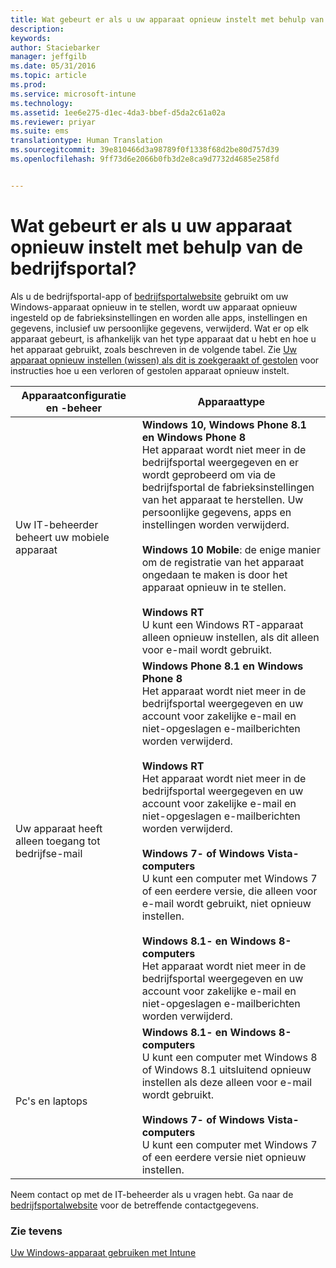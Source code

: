 ```yaml
---
title: Wat gebeurt er als u uw apparaat opnieuw instelt met behulp van de bedrijfsportal? | Microsoft Intune
description: 
keywords: 
author: Staciebarker
manager: jeffgilb
ms.date: 05/31/2016
ms.topic: article
ms.prod: 
ms.service: microsoft-intune
ms.technology: 
ms.assetid: 1ee6e275-d1ec-4da3-bbef-d5da2c61a02a
ms.reviewer: priyar
ms.suite: ems
translationtype: Human Translation
ms.sourcegitcommit: 39e810466d3a98789f0f1338f68d2be80d757d39
ms.openlocfilehash: 9ff73d6e2066b0fb3d2e8ca9d7732d4685e258fd


---
```



# Wat gebeurt er als u uw apparaat opnieuw instelt met behulp van de bedrijfsportal?

Als u de bedrijfsportal-app of [bedrijfsportalwebsite](reset-your-device-cpwebsite.md) gebruikt om uw Windows-apparaat opnieuw in te stellen, wordt uw apparaat opnieuw ingesteld op de fabrieksinstellingen en worden alle apps, instellingen en gegevens, inclusief uw persoonlijke gegevens, verwijderd. Wat er op elk apparaat gebeurt, is afhankelijk van het type apparaat dat u hebt en hoe u het apparaat gebruikt, zoals beschreven in de volgende tabel. Zie [Uw apparaat opnieuw instellen (wissen) als dit is zoekgeraakt of gestolen](reset-erase-your-lost-or-stolen-device-windows.md) voor instructies hoe u een verloren of gestolen apparaat opnieuw instelt.

|Apparaatconfiguratie en -beheer|Apparaattype|
|---------------------------------------|---------------|
|Uw IT-beheerder beheert uw mobiele apparaat|**Windows 10, Windows Phone 8.1 en Windows Phone 8**</br>Het apparaat wordt niet meer in de bedrijfsportal weergegeven en er wordt geprobeerd om via de bedrijfsportal de fabrieksinstellingen van het apparaat te herstellen. Uw persoonlijke gegevens, apps en instellingen worden verwijderd. <br /><br />**Windows 10 Mobile**: de enige manier om de registratie van het apparaat ongedaan te maken is door het apparaat opnieuw in te stellen.<br /><br />**Windows RT**<br />U kunt een Windows RT-apparaat alleen opnieuw instellen, als dit alleen voor e-mail wordt gebruikt.|
|Uw apparaat heeft alleen toegang tot bedrijfse-mail|**Windows Phone 8.1 en Windows Phone 8**<br />Het apparaat wordt niet meer in de bedrijfsportal weergegeven en uw account voor zakelijke e-mail en niet-opgeslagen e-mailberichten worden verwijderd.<br /><br />**Windows RT**<br />Het apparaat wordt niet meer in de bedrijfsportal weergegeven en uw account voor zakelijke e-mail en niet-opgeslagen e-mailberichten worden verwijderd.<br /><br />**Windows 7- of Windows Vista-computers**<br />U kunt een computer met Windows 7 of een eerdere versie, die alleen voor e-mail wordt gebruikt, niet opnieuw instellen.<br /><br />**Windows 8.1- en Windows 8-computers**<br />Het apparaat wordt niet meer in de bedrijfsportal weergegeven en uw account voor zakelijke e-mail en niet-opgeslagen e-mailberichten worden verwijderd.|
|Pc's en laptops|**Windows 8.1- en Windows 8-computers**<br />U kunt een computer met Windows 8 of Windows 8.1 uitsluitend opnieuw instellen als deze alleen voor e-mail wordt gebruikt.<br /><br />**Windows 7- of Windows Vista-computers**<br />U kunt een computer met Windows 7 of een eerdere versie niet opnieuw instellen.|

Neem contact op met de IT-beheerder als u vragen hebt. Ga naar de [bedrijfsportalwebsite](http://portal.manage.microsoft.com) voor de betreffende contactgegevens.

### Zie tevens
[Uw Windows-apparaat gebruiken met Intune](using-your-windows-device-with-intune.md)


<!--HONumber=Jul16_HO1-->



